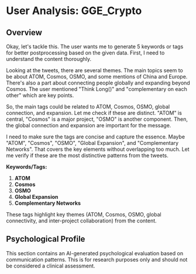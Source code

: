 # User Analysis: GGE_Crypto

## Overview

<think>
Okay, let's tackle this. The user wants me to generate 5 keywords or tags for better postprocessing based on the given data. First, I need to understand the content thoroughly.

Looking at the tweets, there are several themes. The main topics seem to be about ATOM, Cosmos, OSMO, and some mentions of China and Europe. There's also a part about connecting people globally and expanding beyond Cosmos. The user mentioned "Think Long()" and "complementary on each other" which are key points.

So, the main tags could be related to ATOM, Cosmos, OSMO, global connection, and expansion. Let me check if these are distinct. "ATOM" is central, "Cosmos" is a major project, "OSMO" is another component. Then, the global connection and expansion are important for the message. 

I need to make sure the tags are concise and capture the essence. Maybe "ATOM", "Cosmos", "OSMO", "Global Expansion", and "Complementary Networks". That covers the key elements without overlapping too much. Let me verify if these are the most distinctive patterns from the tweets.
</think>

**Keywords/Tags:**  
1. **ATOM**  
2. **Cosmos**  
3. **OSMO**  
4. **Global Expansion**  
5. **Complementary Networks**  

These tags highlight key themes (ATOM, Cosmos, OSMO, global connectivity, and inter-project collaboration) from the content.

## Psychological Profile

This section contains an AI-generated psychological evaluation based on communication patterns. This is for research purposes only and should not be considered a clinical assessment.